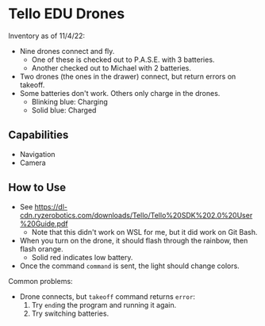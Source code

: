 # Tello EDU Drones
Inventory as of 11/4/22:
- Nine drones connect and fly.
    - One of these is checked out to P.A.S.E. with 3 batteries.
    - Another checked out to Michael with 2 batteries.
- Two drones (the ones in the drawer) connect, but return errors on takeoff.
- Some batteries don't work. Others only charge in the drones.
    - Blinking blue: Charging
    - Solid blue: Charged


## Capabilities
- Navigation
- Camera


## How to Use
- See https://dl-cdn.ryzerobotics.com/downloads/Tello/Tello%20SDK%202.0%20User%20Guide.pdf
    - Note that this didn't work on WSL for me, but it did work on Git Bash.
- When you turn on the drone, it should flash through the rainbow, then flash orange.
    - Solid red indicates low battery.
- Once the command `command` is sent, the light should change colors.

Common problems:
- Drone connects, but `takeoff` command returns `error`:
    1. Try `end`ing the program and running it again.
    2. Try switching batteries.
